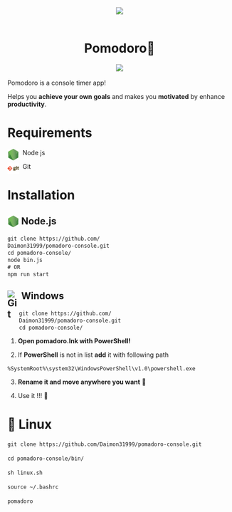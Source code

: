 <div align="middle">
<img src="https://www.dropbox.com/s/ram3kef95adldop/pomodoro.png?raw=1" height="250px" >
</div>
</br>

<h1 align="center">Pomodoro🍅</h1>



<div align="middle">
<img src="https://media.giphy.com/media/RLzHobmk1IqYtowaBw/giphy.gif" >
</div>

Pomodoro is a console timer app!

Helps you **achieve your own goals** and makes you **motivated** by enhance **productivity**.

# Requirements

 <img align="left" alt="Node.js" width="26px" src="https://raw.githubusercontent.com/github/explore/80688e429a7d4ef2fca1e82350fe8e3517d3494d/topics/nodejs/nodejs.png" />

&nbsp;
Node js

<img align="left" alt="Git" width="26px" src="https://raw.githubusercontent.com/github/explore/80688e429a7d4ef2fca1e82350fe8e3517d3494d/topics/git/git.png" />
&nbsp;
Git

# Installation

## &nbsp;Node.js <img align="left" alt="Node.js" width="26px" src="https://raw.githubusercontent.com/github/explore/80688e429a7d4ef2fca1e82350fe8e3517d3494d/topics/nodejs/nodejs.png" />

```
git clone https://github.com/
Daimon31999/pomadoro-console.git
cd pomadoro-console/
node bin.js
# OR
npm run start
```

## &nbsp;Windows<img align="left" alt="Git" width="26px" src="https://i0.wp.com/blog.ncce.org/wp-content/uploads/2017/04/microsoft-windows-logo-vector-download.jpg?fit=500%2C500" />

```
git clone https://github.com/
Daimon31999/pomadoro-console.git
cd pomadoro-console/
```

1. **Open pomadoro.lnk with PowerShell!**[](screenshots/1.png)

2. If **PowerShell** is not in list **add** it with following path

```
%SystemRoot%\system32\WindowsPowerShell\v1.0\powershell.exe
```

3. **Rename it and move anywhere you want** 🚀

4. Use it !!! 🍅

# 🐧 Linux

```
git clone https://github.com/Daimon31999/pomadoro-console.git

cd pomadoro-console/bin/

sh linux.sh

source ~/.bashrc

pomadoro
```
